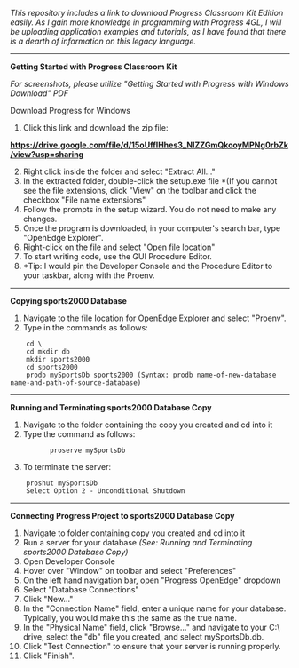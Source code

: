 
*This repository includes a link to download Progress Classroom Kit Edition easily. As I gain more knowledge in programming with Progress 4GL, I will be uploading application examples and tutorials, as I have found that there is a dearth of information on this legacy language.*

---------------------------------------------------------------------------------------------------------------------------------------
**Getting Started with Progress Classroom Kit**

*For screenshots, please utilize "Getting Started with Progress with Windows Download" PDF*

Download Progress for Windows 
1.	Click this link and download the zip file: 

**https://drive.google.com/file/d/15oUffIHhes3_NIZZGmQkooyMPNg0rbZk/view?usp=sharing**

2.	Right click inside the folder and select "Extract All..."
3.	In the extracted folder, double-click the setup.exe file *(If you cannot see the file extensions, click "View" on the toolbar and click the checkbox "File name extensions" 
4.	Follow the prompts in the setup wizard. You do not need to make any changes. 
5.	Once the program is downloaded, in your computer's search bar, type "OpenEdge Explorer". 
6.	Right-click on the file and select "Open file location" 
7.	To start writing code, use the GUI Procedure Editor. 
8.	*Tip: I would pin the Developer Console and the Procedure Editor to your taskbar, along with the Proenv.

-------------------------------------------------------------------------------------------------------------------------------------

**Copying sports2000 Database** 

1. Navigate to the file location for OpenEdge Explorer and select "Proenv".
2. Type in the commands as follows:
```
    cd \
    cd mkdir db
    mkdir sports2000
    cd sports2000 
    prodb mySportsDb sports2000 (Syntax: prodb name-of-new-database name-and-path-of-source-database)
   ```
-------------------------------------------------------------------------------------------------------------------------------------

**Running and Terminating sports2000 Database Copy**

1. Navigate to the folder containing the copy you created and cd into it 
2. Type the command as follows: 
```
	      proserve mySportsDb
  ```
3. To terminate the server:
```
	proshut mySportsDb
	Select Option 2 - Unconditional Shutdown
```
 
---------------------------------------------------------------------------------------------------------------------------------------

**Connecting Progress Project to sports2000 Database Copy**

1. Navigate to folder containing copy you created and cd into it 
2. Run a server for your database *(See: Running and Terminating sports2000 Database Copy)*
3. Open Developer Console 
4. Hover over "Window" on toolbar and select "Preferences" 
5. On the left hand navigation bar, open "Progress OpenEdge" dropdown
6. Select "Database Connections" 
7. Click "New..."
8. In the "Connection Name" field, enter a unique name for your database. Typically, you would make this the same as the true name.
9. In the "Physical Name" field, click "Browse..." and navigate to your C:\ drive, select the "db" file you created, and select mySportsDb.db.
10. Click "Test Connection" to ensure that your server is running properly. 
11. Click "Finish".
